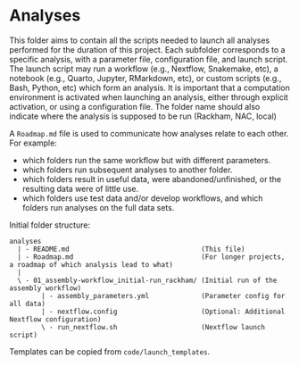 # Analyses

This folder aims to contain all the scripts needed to launch all analyses performed for the
duration of this project. Each subfolder corresponds to a specific analysis, with a parameter file, 
configuration file, and launch script. The launch script may run a workflow (e.g., Nextflow, Snakemake, etc), 
a notebook (e.g., Quarto, Jupyter, RMarkdown, etc), or custom scripts (e.g., Bash, Python, etc) which form 
an analysis. It is important that a computation environment is activated when launching an analysis, 
either through explicit activation, or using a configuration file. The folder name should also indicate
where the analysis is supposed to be run (Rackham, NAC, local)

A `Roadmap.md` file is used to communicate how analyses relate to each other. 
For example:
- which folders run the same workflow but with different parameters.
- which folders run subsequent analyses to another folder.
- which folders result in useful data, were abandoned/unfinished, or the resulting 
data were of little use. 
- which folders use test data and/or develop workflows, and which folders run analyses on the full data sets.


Initial folder structure:

```
analyses
  | - README.md                                 (This file)
  | - Roadmap.md                                (For longer projects, a roadmap of which analysis lead to what)
  |
  \ - 01_assembly-workflow_initial-run_rackham/ (Initial run of the assembly workflow)
        | - assembly_parameters.yml             (Parameter config for all data)
        | - nextflow.config                     (Optional: Additional Nextflow configuration)
        \ - run_nextflow.sh                     (Nextflow launch script)
```

Templates can be copied from `code/launch_templates`.

